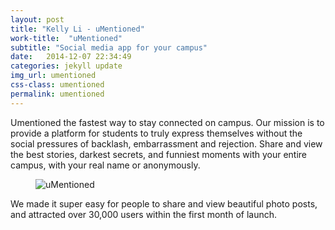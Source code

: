 ```yaml
---
layout: post
title: "Kelly Li - uMentioned"
work-title:  "uMentioned"
subtitle: "Social media app for your campus"
date:   2014-12-07 22:34:49
categories: jekyll update
img_url: umentioned
css-class: umentioned
permalink: umentioned
---
```

<section>
  <p>
  Umentioned the fastest way to stay connected on campus. Our mission is to provide a platform for students to truly express themselves without the social pressures of backlash, embarrassment and rejection. Share and view the best stories, darkest secrets, and funniest moments with your entire campus, with your real name or anonymously.
  </p>
</section>

<figure>
  <img src="{{'/img/umentioned_full.png' | prepend: site.baseurl}}" alt="uMentioned">
</figure>

<section>
  <p>
  We made it super easy for people to share and view beautiful photo posts, and attracted over 30,000 users within the first month of launch.
  </p>
</section>